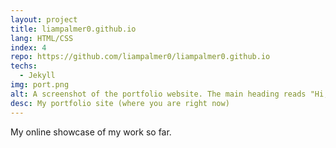 ```yaml
---
layout: project
title: liampalmer0.github.io
lang: HTML/CSS
index: 4
repo: https://github.com/liampalmer0/liampalmer0.github.io
techs:
  - Jekyll
img: port.png
alt: A screenshot of the portfolio website. The main heading reads "Hi, I'm Liam"
desc: My portfolio site (where you are right now)
---
```


My online showcase of my work so far.
